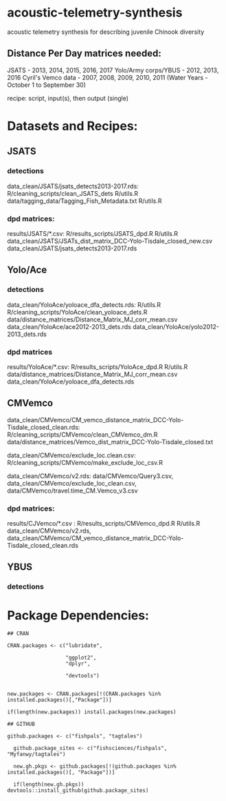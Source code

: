 # acoustic-telemetry-synthesis
acoustic telemetry synthesis for describing juvenile Chinook diversity 

## Distance Per Day matrices needed:

JSATS - 2013, 2014, 2015, 2016, 2017
Yolo/Army corps/YBUS - 2012, 2013, 2016 
Cyril's Vemco data - 2007, 2008, 2009, 2010, 2011 (Water Years - October 1 to September 30)

recipe: script, input(s), then output (single)


# Datasets and Recipes:

## JSATS

### detections
data_clean/JSATS/jsats_detects2013-2017.rds: R/cleaning_scripts/clean_JSATS_dets R/utils.R data/tagging_data/Tagging_Fish_Metadata.txt R/utils.R

### dpd matrices:   
results/JSATS/*.csv: R/results_scripts/JSATS_dpd.R R/utils.R data_clean/JSATS/JSATs_dist_matrix_DCC-Yolo-Tisdale_closed_new.csv data_clean/JSATS/jsats_detects2013-2017.rds
                                           

## Yolo/Ace

### detections
data_clean/YoloAce/yoloace_dfa_detects.rds: R/utils.R R/cleaning_scripts/YoloAce/clean_yoloace_dets.R data/distance_matrices/Distance_Matrix_MJ_corr_mean.csv data_clean/YoloAce/ace2012-2013_dets.rds data_clean/YoloAce/yolo2012-2013_dets.rds

### dpd matrices

results/YoloAce/*.csv: R/results_scripts/YoloAce_dpd.R R/utils.R  data/distance_matrices/Distance_Matrix_MJ_corr_mean.csv data_clean/YoloAce/yoloace_dfa_detects.rds

## CMVemco

data_clean/CMVemco/CM_vemco_distance_matrix_DCC-Yolo-Tisdale_closed_clean.rds: R/cleaning_scripts/CMVemco/clean_CMVemco_dm.R data/distance_matrices/Vemco_dist_matrix_DCC-Yolo-Tisdale_closed.txt

data_clean/CMVemco/exclude_loc.clean.csv: R/cleaning_scripts/CMVemco/make_exclude_loc_csv.R

data_clean/CMVemco/v2.rds: data/CMVemco/Query3.csv, data_clean/CMVemco/exclude_loc_clean.csv, data/CMVemco/travel.time_CM.Vemco_v3.csv

### dpd matrices:
results/CJVemco/*.csv : R/results_scripts/CMVemco_dpd.R R/utils.R data_clean/CMVemco/v2.rds, data_clean/CMVemco/CM_vemco_distance_matrix_DCC-Yolo-Tisdale_closed_clean.rds

## YBUS

### detections


    
# Package Dependencies:

```
## CRAN

CRAN.packages <- c("lubridate", 
                   
                   "ggplot2", 
                   "dplyr", 
                  
                   "devtools")


new.packages <- CRAN.packages[!(CRAN.packages %in% installed.packages()[,"Package"])]

if(length(new.packages)) install.packages(new.packages)

## GITHUB

github.packages <- c("fishpals", "tagtales")

  github.package_sites <- c("fishsciences/fishpals", "Myfanwy/tagtales")

  new.gh.pkgs <- github.packages[!(github.packages %in% installed.packages()[, "Package"])]

  if(length(new.gh.pkgs)) devtools::install_github(github.package_sites)

```
